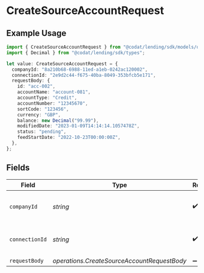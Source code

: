 # CreateSourceAccountRequest

## Example Usage

```typescript
import { CreateSourceAccountRequest } from "@codat/lending/sdk/models/operations";
import { Decimal } from "@codat/lending/sdk/types";

let value: CreateSourceAccountRequest = {
  companyId: "8a210b68-6988-11ed-a1eb-0242ac120002",
  connectionId: "2e9d2c44-f675-40ba-8049-353bfcb5e171",
  requestBody: {
    id: "acc-002",
    accountName: "account-081",
    accountType: "Credit",
    accountNumber: "12345670",
    sortCode: "123456",
    currency: "GBP",
    balance: new Decimal("99.99"),
    modifiedDate: "2023-01-09T14:14:14.1057478Z",
    status: "pending",
    feedStartDate: "2022-10-23T00:00:00Z",
  },
};
```

## Fields

| Field                                       | Type                                        | Required                                    | Description                                 | Example                                     |
| ------------------------------------------- | ------------------------------------------- | ------------------------------------------- | ------------------------------------------- | ------------------------------------------- |
| `companyId`                                 | *string*                                    | :heavy_check_mark:                          | Unique identifier for a company.            | 8a210b68-6988-11ed-a1eb-0242ac120002        |
| `connectionId`                              | *string*                                    | :heavy_check_mark:                          | Unique identifier for a connection.         | 2e9d2c44-f675-40ba-8049-353bfcb5e171        |
| `requestBody`                               | *operations.CreateSourceAccountRequestBody* | :heavy_minus_sign:                          | N/A                                         |                                             |